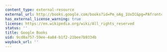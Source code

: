```yaml
---
content_type: external-resource
external_url: http://books.google.com/books?id=Pm_oAg_1UxIC&pg=PAfrontcover
has_external_license_warning: true
license: https://en.wikipedia.org/wiki/All_rights_reserved
status: ''
title: Google Books
uid: 9cd0a757-59ee-4a84-b1f2-21bee7b9334b
wayback_url: ''
---
```


